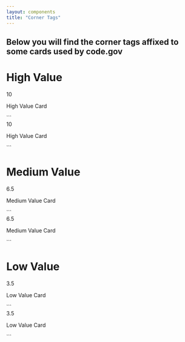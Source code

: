 ```yaml
---
layout: components
title: "Corner Tags"
---
```


## Below you will find the corner tags affixed to some cards used by code.gov

# High Value
<div style="max-width: 400px">
  <div class="card">
    <div class="corner-tag high">
      <div class="corner-tag-value">10</div>
    </div>
    <p>High Value Card</p>
  </div>
</div>
```
<div style="max-width: 400px">
  <div class="card">
    <div class="corner-tag high">
      <div class="corner-tag-value">10</div>
    </div>
    <p>High Value Card</p>
  </div>
</div>
```

# Medium Value
<div style="max-width: 400px">
  <div class="card">
    <div class="corner-tag medium">
      <div class="corner-tag-value">6.5</div>
    </div>
    <p>Medium Value Card</p>
  </div>
</div>
```
<div style="max-width: 400px">
  <div class="card">
    <div class="corner-tag medium">
      <div class="corner-tag-value">6.5</div>
    </div>
    <p>Medium Value Card</p>
  </div>
</div>
```


# Low Value
<div style="max-width: 400px">
  <div class="card">
    <div class="corner-tag low">
      <div class="corner-tag-value">3.5</div>
    </div>
    <p>Low Value Card</p>
  </div>
</div>
```
<div style="max-width: 400px">
  <div class="card">
    <div class="corner-tag low">
      <div class="corner-tag-value">3.5</div>
    </div>
    <p>Low Value Card</p>
  </div>
</div>
```